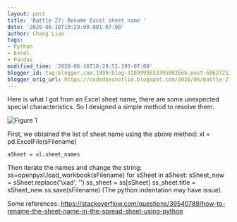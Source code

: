 ```yaml
---
layout: post
title: 'Battle 27: Rename Excel sheet name '
date: '2020-06-10T10:29:00.001-07:00'
author: Chang Liao
tags:
- Python
- Excel
- Pandas
modified_time: '2020-06-10T10:29:52.193-07:00'
blogger_id: tag:blogger.com,1999:blog-3189999653395802666.post-6862721333459495586
blogger_orig_url: https://codedoesnotlie.blogspot.com/2020/06/battle-27-rename-excel-sheet-name.html
---
```


Here is what I got from an Excel sheet name, there are some unexpected special characteristics. So I designed a simple method to resolve them.

![Figure 1](https://github.com/changliao/changliao.github.io/blob/main/_figure/excel.png?raw=true)

First, we obtained the list of sheet name using the above method:
xl = pd.ExcelFile(sFilename)

    aSheet = xl.sheet_names

Then iterate the names and change the string:
ss=openpyxl.load_workbook(sFilename)
for sSheet in aSheet:
      sSheet_new = sSheet.replace('\xad', '')
      ss_sheet = ss[sSheet]
      ss_sheet.title = sSheet_new
ss.save(sFilename)
(The python indentation may have issue).

Some references:
https://stackoverflow.com/questions/39540789/how-to-rename-the-sheet-name-in-the-spread-sheet-using-python
